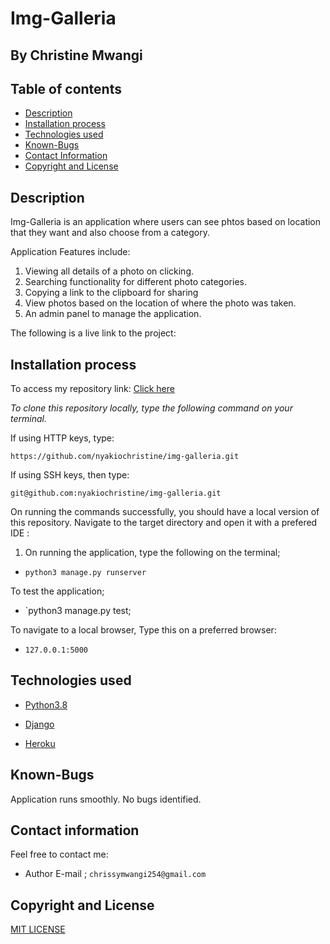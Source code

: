 # Img-Galleria

## By Christine Mwangi

## Table of contents

+ [Description](#Description)
+ [Installation process](#installation-process)
+ [Technologies used](#technologies-used)
+ [Known-Bugs](#known-bugs)
+ [Contact Information](#contact-information)
+ [Copyright and License](#copyright-and-license-information)

## Description

Img-Galleria is an application where users can see phtos based on location that they want and also choose from a category.

Application Features include:

1. Viewing all details of a photo on clicking.
2. Searching functionality for different photo categories.
3. Copying a link to the clipboard for sharing
4. View photos based on the location of where the photo was taken.
5. An admin panel to manage the application.

The following is a live link to the project:

## Installation process

To access my repository link:
[Click here](https://github.com/nyakiochristine/img-galleria.git)

*To clone this repository locally, type the following command on your terminal.*

If using HTTP keys, type:

`https://github.com/nyakiochristine/img-galleria.git`

If using SSH keys, then type:

`git@github.com:nyakiochristine/img-galleria.git`

On running the commands successfully, you should have a local version of this repository.
Navigate to the target directory and open it with a prefered IDE :

1. On running the application, type the following on the terminal;

+ `python3 manage.py runserver`

 To test the application;

+ `python3 manage.py test;

 To navigate to a local browser, Type this on a preferred browser:

+ `127.0.0.1:5000`

## Technologies used

+ [Python3.8](https://www.python.org/)

+ [Django](https://www.djangoproject.com/)
+ [Heroku](https://heroku.com)

## Known-Bugs

Application runs smoothly. No bugs identified.

## Contact information

Feel free to contact me:

+ Author E-mail ; `chrissymwangi254@gmail.com`

## Copyright and License

[MIT LICENSE](https://github.com/nyakiochristine/BlogA/community/license/new?branch=main&template=mit)

